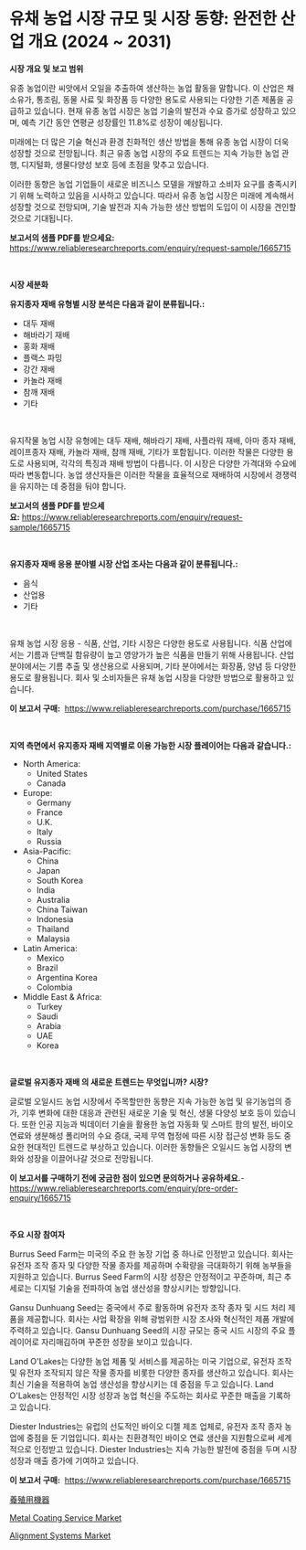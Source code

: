 <p><h1>유채 농업 시장 규모 및 시장 동향: 완전한 산업 개요 (2024 ~ 2031)</h1></p><p><strong>시장 개요 및 보고 범위</strong></p>
<p><p>유종 농업이란 씨앗에서 오일을 추출하여 생산하는 농업 활동을 말합니다. 이 산업은 채소유가, 통조림, 동물 사료 및 화장품 등 다양한 용도로 사용되는 다양한 기존 제품을 공급하고 있습니다. 현재 유종 농업 시장은 농업 기술의 발전과 수요 증가로 성장하고 있으며, 예측 기간 동안 연평균 성장률인 11.8%로 성장이 예상됩니다. </p><p>미래에는 더 많은 기술 혁신과 환경 친화적인 생산 방법을 통해 유종 농업 시장이 더욱 성장할 것으로 전망됩니다. 최근 유종 농업 시장의 주요 트렌드는 지속 가능한 농업 관행, 디지털화, 생물다양성 보호 등에 초점을 맞추고 있습니다. </p><p>이러한 동향은 농업 기업들이 새로운 비즈니스 모델을 개발하고 소비자 요구를 충족시키기 위해 노력하고 있음을 시사하고 있습니다. 따라서 유종 농업 시장은 미래에 계속해서 성장할 것으로 전망되며, 기술 발전과 지속 가능한 생산 방법의 도입이 이 시장을 견인할 것으로 기대됩니다.</p></p>
<p><strong>보고서의 샘플 PDF를 받으세요:</strong> <a href="https://www.reliableresearchreports.com/enquiry/request-sample/1665715">https://www.reliableresearchreports.com/enquiry/request-sample/1665715</a></p>
<p>&nbsp;</p>
<p><strong>시장 세분화</strong></p>
<p><strong>유지종자 재배 유형별 시장 분석은 다음과 같이 분류됩니다.:</strong></p>
<p><ul><li>대두 재배</li><li>해바라기 재배</li><li>홍화 재배</li><li>플랙스 파밍</li><li>강간 재배</li><li>카놀라 재배</li><li>참깨 재배</li><li>기타</li></ul></p>
<p>&nbsp;</p>
<p><p>유지작물 농업 시장 유형에는 대두 재배, 해바라기 재배, 사플라워 재배, 아마 종자 재배, 레이프종자 재배, 카놀라 재배, 참깨 재배, 기타가 포함됩니다. 이러한 작물은 다양한 용도로 사용되며, 각각의 특징과 재배 방법이 다릅니다. 이 시장은 다양한 가격대와 수요에 따라 변동합니다. 농업 생산자들은 이러한 작물을 효율적으로 재배하여 시장에서 경쟁력을 유지하는 데 중점을 둬야 합니다.</p></p>
<p><strong>보고서의 샘플 PDF를 받으세요:</strong>&nbsp;<a href="https://www.reliableresearchreports.com/enquiry/request-sample/1665715">https://www.reliableresearchreports.com/enquiry/request-sample/1665715</a></p>
<p>&nbsp;</p>
<p><strong> 유지종자 재배 응용 분야별 시장 산업 조사는 다음과 같이 분류됩니다.:</strong></p>
<p><ul><li>음식</li><li>산업용</li><li>기타</li></ul></p>
<p>&nbsp;</p>
<p><p>유채 농업 시장 응용 - 식품, 산업, 기타 시장은 다양한 용도로 사용됩니다. 식품 산업에서는 기름과 단백질 함유량이 높고 영양가가 높은 식품을 만들기 위해 사용됩니다. 산업 분야에서는 기름 추출 및 생산용으로 사용되며, 기타 분야에서는 화장품, 양념 등 다양한 용도로 활용됩니다. 회사 및 소비자들은 유채 농업 시장을 다양한 방법으로 활용하고 있습니다.</p></p>
<p><strong>이 보고서 구매:</strong>&nbsp; <a href="https://www.reliableresearchreports.com/purchase/1665715">https://www.reliableresearchreports.com/purchase/1665715</a></p>
<p>&nbsp;</p>
<p><strong>지역 측면에서 유지종자 재배 지역별로 이용 가능한 시장 플레이어는 다음과 같습니다.:</strong></p>
<p><ul>
    <li>
        North America:
        <ul>
            <li>United States</li>
            <li>Canada</li>
        </ul>
    </li>
    <li>
        Europe:
        <ul>
            <li>Germany</li>
            <li>France</li>
            <li>U.K.</li>
            <li>Italy</li>
            <li>Russia</li>
        </ul>
    </li>
    <li>
        Asia-Pacific:
        <ul>
            <li>China</li>
            <li>Japan</li>
            <li>South Korea</li>
            <li>India</li>
            <li>Australia</li>
            <li>China Taiwan</li>
            <li>Indonesia</li>
            <li>Thailand</li>
            <li>Malaysia</li>
        </ul>
    </li>
    <li>
        Latin America:
        <ul>
            <li>Mexico</li>
            <li>Brazil</li>
            <li>Argentina Korea</li>
            <li>Colombia</li>
        </ul>
    </li>
    <li>
        Middle East & Africa:
        <ul>
            <li>Turkey</li>
            <li>Saudi</li>
            <li>Arabia</li>
            <li>UAE</li>
            <li>Korea</li>
        </ul>
    </li>
    </ul></p>
<p>&nbsp;</p>
<p><strong>글로벌 유지종자 재배 의 새로운 트렌드는 무엇입니까? 시장?</strong></p>
<p><p>글로벌 오일시드 농업 시장에서 주목할만한 동향은 지속 가능한 농업 및 유기농업의 증가, 기후 변화에 대한 대응과 관련된 새로운 기술 및 혁신, 생물 다양성 보호 등이 있습니다. 또한 인공 지능과 빅데이터 기술을 활용한 농업 자동화 및 스마트 팜의 발전, 바이오 연료와 생분해성 폴리머의 수요 증대, 국제 무역 협정에 따른 시장 접근성 변화 등도 중요한 현대적인 트렌드로 부상하고 있습니다. 이러한 동향들은 오일시드 농업 시장의 변화와 성장을 이끌어나갈 것으로 전망됩니다.</p></p>
<p><strong>이 보고서를 구매하기 전에 궁금한 점이 있으면 문의하거나 공유하세요.</strong>- <a href="https://www.reliableresearchreports.com/enquiry/pre-order-enquiry/1665715">https://www.reliableresearchreports.com/enquiry/pre-order-enquiry/1665715</a></p>
<p>&nbsp;</p>
<p><strong>주요 시장 참여자</strong></p>
<p><p>Burrus Seed Farm는 미국의 주요 한 농장 기업 중 하나로 인정받고 있습니다. 회사는 유전자 조작 종자 및 다양한 작물 종자를 제공하며 수확량을 극대화하기 위해 농부들을 지원하고 있습니다. Burrus Seed Farm의 시장 성장은 안정적이고 꾸준하며, 최근 추세로는 디지털 기술을 전파하여 농업 생산성을 향상시키는 방향입니다.</p><p>Gansu Dunhuang Seed는 중국에서 주로 활동하며 유전자 조작 종자 및 시드 처리 제품을 제공합니다. 회사는 사업 확장을 위해 광범위한 시장 조사와 혁신적인 제품 개발에 주력하고 있습니다. Gansu Dunhuang Seed의 시장 규모는 중국 시드 시장의 주요 플레이어로 자리매김하며 꾸준한 성장을 보이고 있습니다.</p><p>Land O'Lakes는 다양한 농업 제품 및 서비스를 제공하는 미국 기업으로, 유전자 조작 및 유전자 조작되지 않은 작물 종자를 비롯한 다양한 종자를 생산하고 있습니다. 회사는 최신 기술을 적용하여 농업 생산성을 향상시키는 데 중점을 두고 있습니다. Land O'Lakes는 안정적인 시장 성장과 농업 혁신을 주도하는 회사로 꾸준한 매출을 기록하고 있습니다.</p><p>Diester Industries는 유럽의 선도적인 바이오 디젤 제조 업체로, 유전자 조작 종자 농업에 중점을 둔 기업입니다. 회사는 친환경적인 바이오 연료 생산을 지원함으로써 세계적으로 인정받고 있습니다. Diester Industries는 지속 가능한 발전에 중점을 두며 시장 성장과 매출 증가에 기여하고 있습니다.</p></p>
<p><strong>이 보고서 구매:</strong>&nbsp;&nbsp;<a href="https://www.reliableresearchreports.com/purchase/1665715">https://www.reliableresearchreports.com/purchase/1665715</a></p>
<p><p><a href="https://github.com/zekaoe592392/Market-Research-Report-List-1/blob/main/161216016097.md">養殖用機器</a></p><p><a href="https://boundless-drawbridge-702.notion.site/Metal-Coating-Service-Market-Challenges-Opportunities-and-Growth-Drivers-and-Major-Market-Players-0f5eaaea5e514288be3d6498d8251d20">Metal Coating Service Market</a></p><p><a href="https://view.publitas.com/reportprime-1/alignment-systems-market-size-share-trends-analysis-report-by-application-regional-outlook-competitive-strategies-and-segment-forecasts-2024-2031/">Alignment Systems Market</a></p></p>
